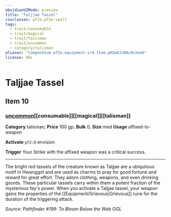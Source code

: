 ```yaml
---
obsidianUIMode: preview
title: "Taljjae Tassel"
cssclasses: pf2e,pf2e-spell
tags:
  - trait/consumable
  - trait/magical
  - trait/talisman
  - trait/uncommon
  - category/talisman
aliases: "Compendium.pf2e.equipment-srd.Item.pKQwOJsBAcNcXwe6"
license: OGL
---
```

# Taljjae Tassel
## Item 10
### [uncommon](uncommon "Uncommon Rarity Trait")[[consumable]][[magical]][[talisman]]

**Category** talisman; 
**Price** 160 gp; 
**Bulk** 0; **Size** med
**Usage** affixed-to-weapon

**Activate** `pf2:0` envision

**Trigger** Your Strike with the affixed weapon was a critical success.

* * *

The bright red tassels of the creature known as Taljjae are a ubiquitous motif in Hwanggot and are used as charms to pray for good fortune and reward for great effort. They adorn clothing, weapons, and even drinking gourds. These particular tassels carry within them a potent fraction of the mysterious fey's power. When you activate a Taljjae tassel, your weapon gains the properties of the [[Equipment/Grievous|Grievous]] rune for the duration of the triggering attack.

*Source: Pathfinder #199: To Bloom Below the Web*
*OGL*